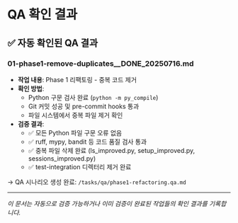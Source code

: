 # QA 확인 결과

## ✅ 자동 확인된 QA 결과

### 01-phase1-remove-duplicates\_\_DONE_20250716.md

- **작업 내용**: Phase 1 리팩토링 - 중복 코드 제거
- **확인 방법**:
  - Python 구문 검사 완료 (`python -m py_compile`)
  - Git 커밋 성공 및 pre-commit hooks 통과
  - 파일 시스템에서 중복 파일 제거 확인
- **검증 결과**:
  - ✅ 모든 Python 파일 구문 오류 없음
  - ✅ ruff, mypy, bandit 등 코드 품질 검사 통과
  - ✅ 중복 파일 삭제 완료 (ls_improved.py, setup_improved.py, sessions_improved.py)
  - ✅ test-integration 디렉터리 제거 완료

→ QA 시나리오 생성 완료: `/tasks/qa/phase1-refactoring.qa.md`

______________________________________________________________________

*이 문서는 자동으로 검증 가능하거나 이미 검증이 완료된 작업들의 확인 결과를 기록합니다.*
